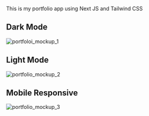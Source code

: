 This is my portfolio app using Next JS and Tailwind CSS

## Dark Mode

![portfoloi_mockup_1](https://user-images.githubusercontent.com/72515303/220279328-ec352112-ca32-48a2-8dba-afaa9bbb1a99.jpg)

## Light Mode 

![portfolio_mockup_2](https://user-images.githubusercontent.com/72515303/220280191-c5044417-b77a-4d6d-8dd6-2244c477d55c.jpg)

## Mobile Responsive

![portfolio_mockup_3](https://user-images.githubusercontent.com/72515303/220280925-534d154d-30c8-4cbf-b5ab-64b5f80e5f7d.jpg)

